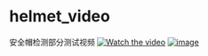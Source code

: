 # helmet_video
安全帽检测部分测试视频
[![Watch the video](https://raw.github.com/GabLeRoux/WebMole/master/ressources/WebMole_Youtube_Video.png)](http://v.youku.com/v_show/id_XMzQ5OTY4MjE2NA==.html?spm=a2h3j.8428770.3416059.1)
[![image](https://raw.github.com/GabLeRoux/WebMole/master/ressources/WebMole_Youtube_Video.png)](https://github.com/jianlelestyle/helmet_video/blob/master/helmet_video/1.gif)
